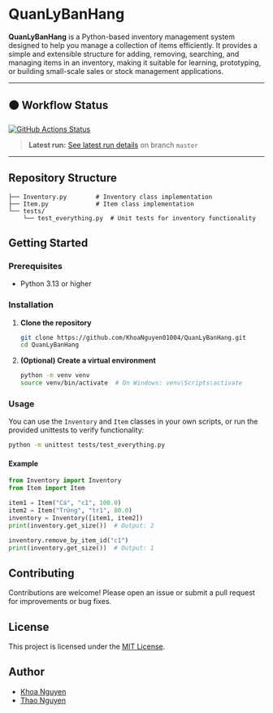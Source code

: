 # QuanLyBanHang

**QuanLyBanHang** is a Python-based inventory management system designed to help you manage a collection of items efficiently. It provides a simple and extensible structure for adding, removing, searching, and managing items in an inventory, making it suitable for learning, prototyping, or building small-scale sales or stock management applications.

---

## 🟠 Workflow Status

[![GitHub Actions Status](https://github.com/KhoaNguyen01004/QuanLyBanHang/actions/workflows/python-app.yml/badge.svg)](https://github.com/KhoaNguyen01004/QuanLyBanHang/actions/workflows/python-app.yml)
> **Latest run:** [See latest run details](https://github.com/KhoaNguyen01004/QuanLyBanHang/actions/workflows/python-app.yml) on branch `master`

---

## Repository Structure

```
├── Inventory.py        # Inventory class implementation
├── Item.py             # Item class implementation
└── tests/
    └── test_everything.py  # Unit tests for inventory functionality
```

## Getting Started

### Prerequisites

- Python 3.13 or higher

### Installation

1. **Clone the repository**
   ```sh
   git clone https://github.com/KhoaNguyen01004/QuanLyBanHang.git
   cd QuanLyBanHang
   ```

2. **(Optional) Create a virtual environment**
   ```sh
   python -m venv venv
   source venv/bin/activate  # On Windows: venv\Scripts\activate
   ```

### Usage

You can use the `Inventory` and `Item` classes in your own scripts, or run the provided unittests to verify functionality:

```sh
python -m unittest tests/test_everything.py
```

#### Example

```python
from Inventory import Inventory
from Item import Item

item1 = Item("Cá", "c1", 100.0)
item2 = Item("Trứng", "tr1", 80.0)
inventory = Inventory([item1, item2])
print(inventory.get_size())  # Output: 2

inventory.remove_by_item_id("c1")
print(inventory.get_size())  # Output: 1
```

## Contributing

Contributions are welcome! Please open an issue or submit a pull request for improvements or bug fixes.

## License

This project is licensed under the [MIT License](LICENSE).

## Author

- [Khoa Nguyen](https://github.com/KhoaNguyen01004)
- [Thao Nguyen](https://github.com/TyraJr1)
